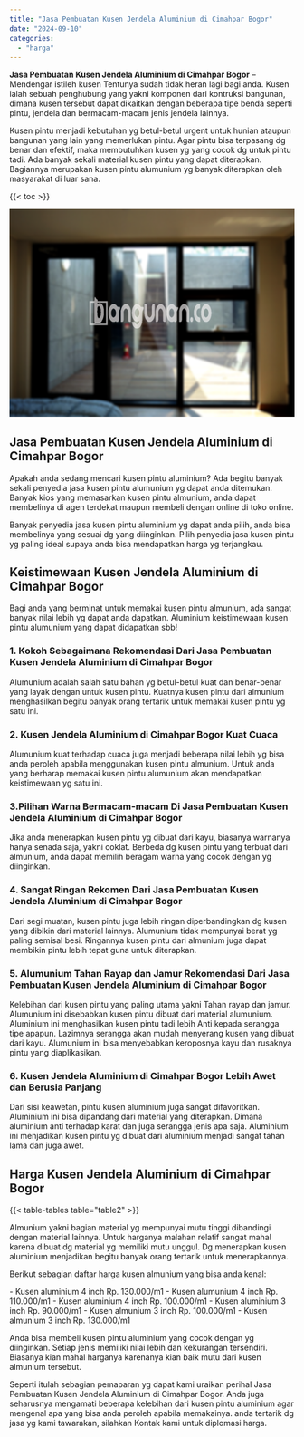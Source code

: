 ```yaml
---
title: "Jasa Pembuatan Kusen Jendela Aluminium di Cimahpar Bogor"
date: "2024-09-10"
categories: 
  - "harga"
---
```


**Jasa Pembuatan Kusen Jendela Aluminium di Cimahpar Bogor** – Mendengar istileh kusen Tentunya sudah tidak heran lagi bagi anda. Kusen ialah sebuah penghubung yang yakni komponen dari kontruksi bangunan, dimana kusen tersebut dapat dikaitkan dengan beberapa tipe benda seperti pintu, jendela dan bermacam-macam jenis jendela lainnya.

Kusen pintu menjadi kebutuhan yg betul-betul urgent untuk hunian ataupun bangunan yang lain yang memerlukan pintu. Agar pintu bisa terpasang dg benar dan efektif, maka membutuhkan kusen yg yang cocok dg untuk pintu tadi. Ada banyak sekali material kusen pintu yang dapat diterapkan. Bagiannya merupakan kusen pintu alumunium yg banyak diterapkan oleh masyarakat di luar sana.

{{< toc >}}

![Jasa Pembuatan Kusen Jendela Aluminium di Cimahpar Bogor](/images/harga-kusen-jendela-alumunium-31.png)

## Jasa Pembuatan Kusen Jendela Aluminium di Cimahpar Bogor

Apakah anda sedang mencari kusen pintu aluminium? Ada begitu banyak sekali penyedia jasa kusen pintu alumunium yg dapat anda ditemukan. Banyak kios yang memasarkan kusen pintu almunium, anda dapat membelinya di agen terdekat maupun membeli dengan online di toko online.

Banyak penyedia jasa kusen pintu aluminium yg dapat anda pilih, anda bisa membelinya yang sesuai dg yang diinginkan. Pilih penyedia jasa kusen pintu yg paling ideal supaya anda bisa mendapatkan harga yg terjangkau.

## Keistimewaan Kusen Jendela Aluminium di Cimahpar Bogor

Bagi anda yang berminat untuk memakai kusen pintu almunium, ada sangat banyak nilai lebih yg dapat anda dapatkan. Aluminium keistimewaan kusen pintu alumunium yang dapat didapatkan sbb!

### 1\. Kokoh Sebagaimana Rekomendasi Dari Jasa Pembuatan Kusen Jendela Aluminium di Cimahpar Bogor

Alumunium adalah salah satu bahan yg betul-betul kuat dan benar-benar yang layak dengan untuk kusen pintu. Kuatnya kusen pintu dari almunium menghasilkan begitu banyak orang tertarik untuk memakai kusen pintu yg satu ini.

### 2\. Kusen Jendela Aluminium di Cimahpar Bogor Kuat Cuaca

Alumunium kuat terhadap cuaca juga menjadi beberapa nilai lebih yg bisa anda peroleh apabila menggunakan kusen pintu almunium. Untuk anda yang berharap memakai kusen pintu alumunium akan mendapatkan keistimewaan yg satu ini.

### 3.Pilihan Warna Bermacam-macam Di Jasa Pembuatan Kusen Jendela Aluminium di Cimahpar Bogor

Jika anda menerapkan kusen pintu yg dibuat dari kayu, biasanya warnanya hanya senada saja, yakni coklat. Berbeda dg kusen pintu yang terbuat dari almunium, anda dapat memilih beragam warna yang cocok dengan yg diinginkan.

### 4\. Sangat Ringan Rekomen Dari Jasa Pembuatan Kusen Jendela Aluminium di Cimahpar Bogor

Dari segi muatan, kusen pintu juga lebih ringan diperbandingkan dg kusen yang dibikin dari material lainnya. Alumunium tidak mempunyai berat yg paling semisal besi. Ringannya kusen pintu dari almunium juga dapat membikin pintu lebih tepat guna untuk diterapkan.

### 5\. Alumunium Tahan Rayap dan Jamur Rekomendasi Dari Jasa Pembuatan Kusen Jendela Aluminium di Cimahpar Bogor

Kelebihan dari kusen pintu yang paling utama yakni Tahan rayap dan jamur. Alumunium ini disebabkan kusen pintu dibuat dari material alumunium. Aluminium ini menghasilkan kusen pintu tadi lebih Anti kepada serangga tipe apapun. Lazimnya serangga akan mudah menyerang kusen yang dibuat dari kayu. Alumunium ini bisa menyebabkan keroposnya kayu dan rusaknya pintu yang diaplikasikan.

### 6\. Kusen Jendela Aluminium di Cimahpar Bogor Lebih Awet dan Berusia Panjang

Dari sisi keawetan, pintu kusen aluminium juga sangat difavoritkan. Aluminium ini bisa dipandang dari material yang diterapkan. Dimana aluminium anti terhadap karat dan juga serangga jenis apa saja. Aluminium ini menjadikan kusen pintu yg dibuat dari aluminium menjadi sangat tahan lama dan juga awet.

## Harga Kusen Jendela Aluminium di Cimahpar Bogor

{{< table-tables table="table2" >}}

Almunium yakni bagian material yg mempunyai mutu tinggi dibandingi dengan material lainnya. Untuk harganya malahan relatif sangat mahal karena dibuat dg material yg memiliki mutu unggul. Dg menerapkan kusen aluminium menjadikan begitu banyak orang tertarik untuk menerapkannya.

Berikut sebagian daftar harga kusen almunium yang bisa anda kenal:

\- Kusen aluminium 4 inch Rp. 130.000/m1 - Kusen alumunium 4 inch Rp. 110.000/m1 - Kusen aluminium 4 inch Rp. 100.000/m1 - Kusen aluminium 3 inch Rp. 90.000/m1 - Kusen almunium 3 inch Rp. 100.000/m1 - Kusen almunium 3 inch Rp. 130.000/m1

Anda bisa membeli kusen pintu aluminium yang cocok dengan yg diinginkan. Setiap jenis memiliki nilai lebih dan kekurangan tersendiri. Biasanya kian mahal harganya karenanya kian baik mutu dari kusen almunium tersebut.

Seperti itulah sebagian pemaparan yg dapat kami uraikan perihal Jasa Pembuatan Kusen Jendela Aluminium di Cimahpar Bogor. Anda juga seharusnya mengamati beberapa kelebihan dari kusen pintu aluminium agar mengenal apa yang bisa anda peroleh apabila memakainya. anda tertarik dg jasa yg kami tawarakan, silahkan Kontak kami untuk diplomasi harga.
